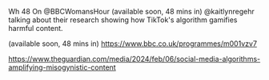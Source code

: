 Wh 48
On @BBCWomansHour (available soon, 48 mins in) @kaitlynregehr talking about their research showing how TikTok's algorithm gamifies harmful content.

(available soon, 48 mins in)
https://www.bbc.co.uk/programmes/m001vzv7

https://www.theguardian.com/media/2024/feb/06/social-media-algorithms-amplifying-misogynistic-content